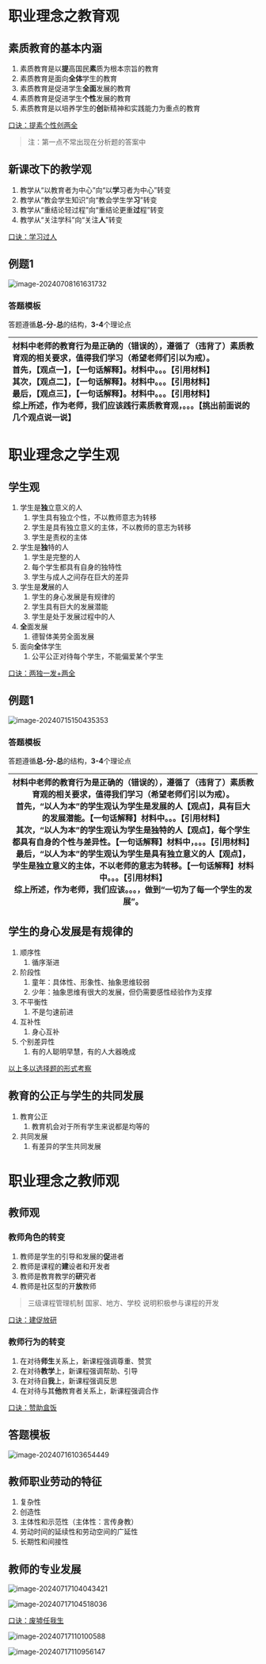 # 职业理念之教育观

## 素质教育的基本内涵

1. 素质教育是以**提**高国民**素**质为根本宗旨的教育
2. 素质教育是面向**全体**学生的教育
3. 素质教育是促进学生**全面**发展的教育
4. 素质教育是促进学生**个性**发展的教育
5. 素质教育是以培养学生的**创**新精神和实践能力为重点的教育

<u>口诀：提素个性创两全</u>

> 注：第一点不常出现在分析题的答案中

## 新课改下的教学观

1. 教学从“以教育者为中心”向“以**学**习者为中心”转变
2. 教学从“教会学生知识”向“教会学生学**习**”转变
3. 教学从“重结论轻过程”向“重结论更重**过**程”转变
4. 教学从“关注学科”向“关注**人**”转变

<u>口诀：学习过人</u>

## 例题1

![image-20240708161631732](.\assets\image-20240708161631732.png)

### 答题模板

答题遵循**总-分-总**的结构，**3-4**个理论点

| 材料中老师的教育行为是正确的（错误的），遵循了（违背了）素质教育观的相关要求，值得我们学习（希望老师们引以为戒）。<br />首先，【观点一】，【一句话解释】。材料中。。。【引用材料】<br />其次，【观点二】，【一句话解释】。材料中。。。【引用材料】<br />最后，【观点三】，【一句话解释】。材料中。。。【引用材料】<br />综上所述，作为老师，我们应该践行素质教育观，。。。【挑出前面说的几个观点说一说】 |
| :----------------------------------------------------------- |

# 职业理念之学生观

## 学生观

1. 学生是**独**立意义的人
   1. 学生具有独立个性，不以教师意志为转移
   2. 学生是具有独立意义的主体，不以教师的意志为转移
   3. 学生是责权的主体
2. 学生是**独**特的人
   1. 学生是完整的人
   2. 每个学生都具有自身的独特性
   3. 学生与成人之间存在巨大的差异
3. 学生是**发**展的人
   1. 学生的身心发展是有规律的
   2. 学生具有巨大的发展潜能
   3. 学生是处于发展过程中的人
4. **全**面发展
   1. 德智体美劳全面发展
5. 面向**全**体学生
   1. 公平公正对待每个学生，不能偏爱某个学生

<u>口诀：两独一发+两全</u>

## 例题1

![image-20240715150435353](./assets/image-20240715150435353.png)

### 答题模板

答题遵循**总-分-总**的结构，**3-4**个理论点

| 材料中老师的教育行为是正确的（错误的），遵循了（违背了）素质教育观的相关要求，值得我们学习（希望老师们引以为戒）。<br />首先，“以人为本”的学生观认为学生是发展的人【观点】，具有巨大的发展潜能。【一句话解释】材料中。。。【引用材料】<br />其次，“以人为本”的学生观认为学生是独特的人【观点】，每个学生都具有自身的个性与差异性。【一句话解释】材料中，。。。【引用材料】<br />最后，“以人为本”的学生观认为学生是具有独立意义的人【观点】，学生是独立意义的主体，不以老师的意志为转移。【一句话解释】材料中。。。【引用材料】<br />综上所述，作为老师，我们应该。。。，做到“一切为了每一个学生的发展”。 |
| ------------------------------------------------------------ |

## 学生的身心发展是有规律的

1. 顺序性
   1. 循序渐进
2. 阶段性
   1. 童年：具体性、形象性、抽象思维较弱
   2. 少年：抽象思维有很大的发展，但仍需要感性经验作为支撑
3. 不平衡性
   1. 不是匀速前进
4. 互补性
   1. 身心互补
5. 个别差异性
   1. 有的人聪明早慧，有的人大器晚成

<u>以上多以选择题的形式考察</u>

## 教育的公正与学生的共同发展

1. 教育公正
   1. 教育机会对于所有学生来说都是均等的
2. 共同发展
   1. 有差异的学生共同发展

# 职业理念之教师观

## 教师观

### 教师角色的转变

1. 教师是学生的引导和发展的**促**进者
2. 教师是课程的**建**设者和开发者
3. 教师是教育教学的**研**究者
4. 教师是社区型的开**放**教师

> 三级课程管理机制
> 国家、地方、学校
> 说明积极参与课程的开发

<u>口诀：建促放研</u>

### 教师行为的转变

1. 在对待**师生**关系上，新课程强调尊重、赞赏
2. 在对待**教学**上，新课程强调帮助、引导
3. 在对待自**我**上，新课程强调反思
4. 在对待与其**他**教育者关系上，新课程强调合作

<u>口诀：赞助盒饭</u>

## 答题模板

![image-20240716103654449](./assets/image-20240716103654449.png)

## 教师职业劳动的特征

1. 复杂性
2. 创造性
3. 主体性和示范性（主体性：言传身教）
4. 劳动时间的延续性和劳动空间的广延性
5. 长期性和间接性

## 教师的专业发展

![image-20240717104043421](./assets/image-20240717104043421.png)

![image-20240717104518036](./assets/image-20240717104518036.png)

<u>口诀：废墟任我生</u>

![image-20240717110100588](./assets/image-20240717110100588.png)

![image-20240717110956147](./assets/image-20240717110956147.png)

